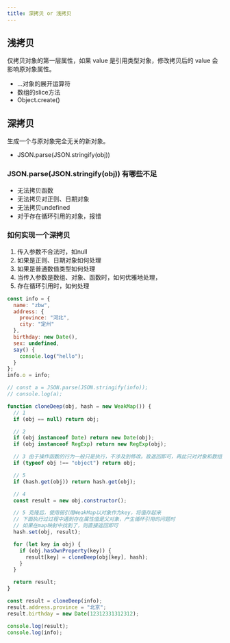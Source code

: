 ```yaml
---
title: 深拷贝 or 浅拷贝
---
```


## 浅拷贝

仅拷贝对象的第一层属性，如果 value 是引用类型对象，修改拷贝后的 value 会影响原对象属性。

- ...对象的展开运算符
- 数组的slice方法
- Object.create()

## 深拷贝

生成一个与原对象完全无关的新对象。

- JSON.parse(JSON.stringify(obj))

### JSON.parse(JSON.stringify(obj)) 有哪些不足

- 无法拷贝函数
- 无法拷贝对正则、日期对象
- 无法拷贝undefined
- 对于存在循环引用的对象，报错

### 如何实现一个深拷贝

1. 传入参数不合法时，如null
2. 如果是正则、日期对象如何处理
3. 如果是普通数值类型如何处理
4. 当传入参数是数组、对象、函数时，如何优雅地处理，
5. 存在循环引用时，如何处理

```js
const info = {
  name: "zbw",
  address: {
    province: "河北",
    city: "定州"
  },
  birthday: new Date(),
  sex: undefined,
  say() {
    console.log("hello");
  }
};
info.o = info;

// const a = JSON.parse(JSON.stringify(info));
// console.log(a);

function cloneDeep(obj, hash = new WeakMap()) {
  // 1
  if (obj == null) return obj;

  // 2
  if (obj instanceof Date) return new Date(obj);
  if (obj instanceof RegExp) return new RegExp(obj);

  // 3 由于操作函数的行为一般只是执行，不涉及到修改。故返回即可，再此只对对象和数组做处理
  if (typeof obj !== "object") return obj;

  // 5
  if (hash.get(obj)) return hash.get(obj);

  // 4
  const result = new obj.constructor();

  // 5 克隆后，使用弱引用WeakMap以对象作为key，将值存起来
  // 下面执行过过程中遇到存在属性值是父对象，产生循环引用的问题时
  // 如果在map映射中找到了，则直接返回即可
  hash.set(obj, result);

  for (let key in obj) {
    if (obj.hasOwnProperty(key)) {
      result[key] = cloneDeep(obj[key], hash);
    }
  }

  return result;
}

const result = cloneDeep(info);
result.address.province = "北京";
result.birthday = new Date(12312331312312);

console.log(result);
console.log(info);
```
